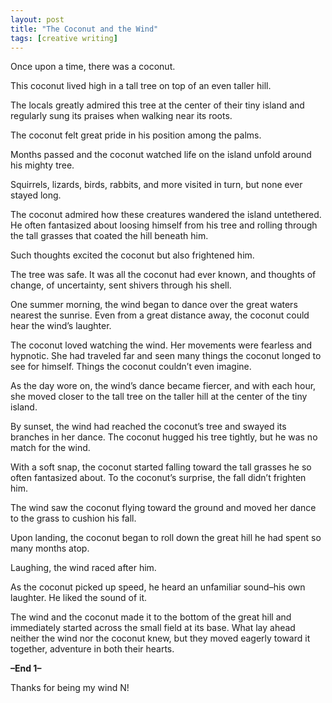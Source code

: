 ```yaml
---
layout: post
title: "The Coconut and the Wind"
tags: [creative writing]
---
```


Once upon a time, there was a coconut.

This coconut lived high in a tall tree on top of an even taller hill.

The locals greatly admired this tree at the center of their tiny island and regularly sung its praises when walking near its roots.

The coconut felt great pride in his position among the palms.

Months passed and the coconut watched life on the island unfold around his mighty tree.

Squirrels, lizards, birds, rabbits, and more visited in turn, but none ever stayed long.

The coconut admired how these creatures wandered the island untethered. He often fantasized about loosing himself from his tree and rolling through the tall grasses that coated the hill beneath him.

Such thoughts excited the coconut but also frightened him.

The tree was safe. It was all the coconut had ever known, and thoughts of change, of uncertainty, sent shivers through his shell.

One summer morning, the wind began to dance over the great waters nearest the sunrise. Even from a great distance away, the coconut could hear the wind’s laughter.

The coconut loved watching the wind. Her movements were fearless and hypnotic. She had traveled far and seen many things the coconut longed to see for himself. Things the coconut couldn’t even imagine.

As the day wore on, the wind’s dance became fiercer, and with each hour, she moved closer to the tall tree on the taller hill at the center of the tiny island.

By sunset, the wind had reached the coconut’s tree and swayed its branches in her dance. The coconut hugged his tree tightly, but he was no match for the wind.

With a soft snap, the coconut started falling toward the tall grasses he so often fantasized about. To the coconut’s surprise, the fall didn’t frighten him.

The wind saw the coconut flying toward the ground and moved her dance to the grass to cushion his fall.

Upon landing, the coconut began to roll down the great hill he had spent so many months atop.

Laughing, the wind raced after him.

As the coconut picked up speed, he heard an unfamiliar sound–his own laughter. He liked the sound of it.

The wind and the coconut made it to the bottom of the great hill and immediately started across the small field at its base. What lay ahead neither the wind nor the coconut knew, but they moved eagerly toward it together, adventure in both their hearts.

**–End 1–**

Thanks for being my wind N!
